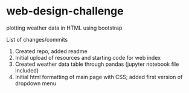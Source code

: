 # web-design-challenge
plotting weather data in HTML using bootstrap

List of changes/commits
1. Created repo, added readme
2. Initial upload of resources and starting code for web index
3. Created weather data table through pandas (jupyter notebook file included)
4. Initial html formatting of main page with CSS; added first version of dropdown menu
